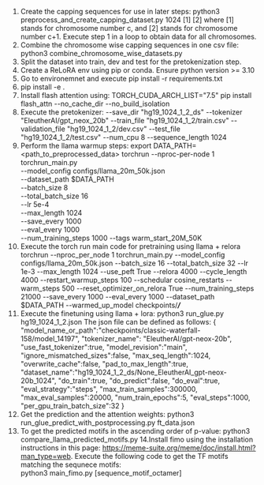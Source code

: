 1. Create the capping sequences for use in later steps:
python3 preprocess_and_create_capping_dataset.py 1024 [1] [2] 
where [1] stands for chromosome number c, and [2] stands for chromosome number c+1.
Execute step 1 in a loop to obtain data for all chromosomes.
2. Combine the chromosome wise capping sequences in one csv file:
python3 combine_chromosome_wise_datasets.py
3. Split the dataset into train, dev and test for the pretokenization step. 
4. Create a ReLoRA env using pip or conda. Ensure python version >= 3.10
5. Go to environemnet and execute pip install -r requirements.txt
6. pip install -e .
7. Install flash attention using:
TORCH_CUDA_ARCH_LIST="7.5" pip install flash_attn --no_cache_dir --no_build_isolation
8. Execute the pretokenizer:
--save_dir "hg19_1024_1_2_ds"
--tokenizer "EleutherAI/gpt_neox_20b"
--train_file "hg19_1024_1_2/train.csv"
--validation_file "hg19_1024_1_2/dev.csv"
--test_file "hg19_1024_1_2/test.csv"
--num_cpu 8
--sequence_length 1024
9. Perform the llama warmup steps:
   export DATA_PATH=<path_to_preprocessed_data>
   torchrun --nproc-per-node 1 torchrun_main.py \
       --model_config configs/llama_20m_50k.json \
       --dataset_path $DATA_PATH \
       --batch_size 8 \
       --total_batch_size 16 \
       --lr 5e-4 \
       --max_length 1024 \
       --save_every 1000 \
       --eval_every 1000 \
       --num_training_steps 1000
       --tags warm_start_20M_50K
10. Execute the torch run main code for pretraining using llama + relora
   torchrun --nproc_per_node 1 torchrun_main.py
   --model_config configs/llama_20m_50k.json
   --batch_size 16
   --total_batch_size 32
   --lr 1e-3
   --max_length 1024
   --use_peft True
   --relora 4000
   --cycle_length 4000
   --restart_warmup_steps 100
   --schedular cosine_restarts
   --warm_steps 500
   --reset_optimizer_on_relora True
   --num_training_steps 21000
   --save_every 1000
   --eval_every 1000
   --dataset_path $DATA_PATH
   --warmed_up_model checkpoints/___/___
11. Execute the finetuning using llama + lora:
   python3 run_glue.py hg19_1024_1_2.json
   The json file can be defined as follows:
   {
		"model_name_or_path":"checkpoints/classic-waterfall-158/model_14197",
      "tokenizer_name": "EleutherAI/gpt-neox-20b",
		"use_fast_tokenizer":true,
		"model_revision":"main",
		"ignore_mismatched_sizes":false,
      "max_seq_length":1024,
      "overwrite_cache":false,
      "pad_to_max_length":true,
      "dataset_name":"hg19_1024_1_2_ds/None_EleutherAI_gpt-neox-20b_1024",
      "do_train":true,
      "do_predict":false,
      "do_eval":true,
		"eval_strategy":"steps",
		"max_train_samples":300000,
		"max_eval_samples":20000,
		"num_train_epochs":5,
		"eval_steps":1000,
		"per_gpu_train_batch_size":32
} 
12. Get the prediction and the attention weights:
   python3 run_glue_predict_with_postprocessing.py ft_data.json
13. To get the predicted motifs in the ascending order of p-value:
   python3 compare_llama_predicted_motifs.py
14.Install fimo using the installation instructions in this page: https://meme-suite.org/meme/doc/install.html?man_type=web.
    Execute the following code to get the TF motifs matching the sequnece motifs:  
    python3 main_fimo.py [sequence_motif_octamer]
